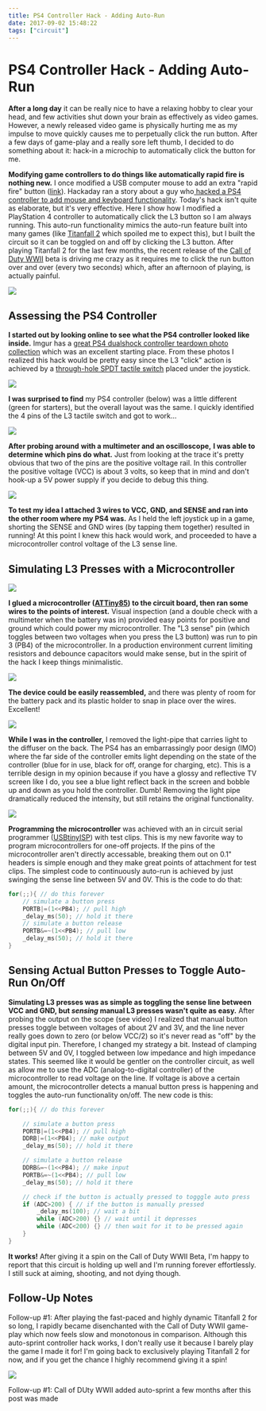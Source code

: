 ```yaml
---
title: PS4 Controller Hack - Adding Auto-Run
date: 2017-09-02 15:48:22
tags: ["circuit"]
---
```


# PS4 Controller Hack - Adding Auto-Run

**After a long day** it can be really nice to have a relaxing hobby to clear your head, and few activities shut down your brain as effectively as video games. However, a newly released video game is physically hurting me as my impulse to move quickly causes me to perpetually click the run button. After a few days of game-play and a really sore left thumb, I decided to do something about it: hack-in a microchip to automatically click the button for me.

**Modifying game controllers to do things like automatically rapid fire is nothing new.** I once modified a USB computer mouse to add an extra "rapid fire" button ([link](https://www.swharden.com/wp/2010-12-28-full-auto-rapidfire-mouse-modification/)). Hackaday ran a story about a guy who[ hacked a PS4 controller to add mouse and keyboard functionality](https://hackaday.com/2013/12/12/modifying-a-ps4-dualshock4-controller-to-use-a-mouse-and-keyboard/). Today's hack isn't quite as elaborate, but it's very effective. Here I show how I modified a PlayStation 4 controller to automatically click the L3 button so I am always running. This auto-run functionality mimics the auto-run feature built into many games (like [Titanfall 2](https://www.youtube.com/watch?v=EXwdWuSuiYA) which spoiled me to expect this), but I built the circuit so it can be toggled on and off by clicking the L3 button. After playing Titanfall 2 for the last few months, the recent release of the [Call of Duty WWII](https://www.youtube.com/watch?v=D4Q_XYVescc) beta is driving me crazy as it requires me to click the run button over and over (every two seconds) which, after an afternoon of playing, is actually painful.

![](https://www.youtube.com/embed/v-164sv21Tw)

## Assessing the PS4 Controller

**I started out by looking online to see what the PS4 controller looked like inside.** Imgur has a [great PS4 dualshock controller teardown photo collection](http://imgur.com/a/ytRW5) which was an excellent starting place. From these photos I realized this hack would be pretty easy since the L3 "click" action is achieved by a [through-hole SPDT tactile switch](https://learn.sparkfun.com/tutorials/switch-basics) placed under the joystick.

<div class="text-center">

[![](teardown_thumb.jpg)](teardown.jpg)

</div>

**I was surprised to find** my PS4 controller (below) was a little different (green for starters), but the overall layout was the same. I quickly identified the 4 pins of the L3 tactile switch and got to work...

<div class="text-center img-border">

[![](069_thumb.jpg)](069.jpg)

</div>

**After probing around** **with a multimeter and an oscilloscope,** **I was able to determine which pins do what.** Just from looking at the trace it's pretty obvious that two of the pins are the positive voltage rail. In this controller the positive voltage (VCC) is about 3 volts, so keep that in mind and don't hook-up a 5V power supply if you decide to debug this thing.

<div class="text-center img-border">

[![](095_thumb.jpg)](095.jpg)

</div>

**To test my idea I attached 3 wires to VCC, GND, and SENSE and ran into the other room where my PS4 was.** As I held the left joystick up in a game, shorting the SENSE and GND wires (by tapping them together) resulted in running! At this point I knew this hack would work, and proceeded to have a microcontroller control voltage of the L3 sense line.

## Simulating L3 Presses with a Microcontroller

<div class="text-center img-border">

[![](145_thumb.jpg)](145.jpg)

</div>

**I glued a microcontroller ([ATTiny85](http://www.atmel.com/images/atmel-2586-avr-8-bit-microcontroller-attiny25-attiny45-attiny85_datasheet.pdf)) to the circuit board, then ran some wires to the points of interest.** Visual inspection (and a double check with a multimeter when the battery was in) provided easy points for positive and ground which could power my microcontroller. The "L3 sense" pin (which toggles between two voltages when you press the L3 button) was run to pin 3 (PB4) of the microcontroller. In a production environment current limiting resistors and debounce capacitors would make sense, but in the spirit of the hack I keep things minimalistic.

<div class="text-center img-border">

[![](158_thumb.jpg)](158.jpg)

</div>

**The device could be easily reassembled,** and there was plenty of room for the battery pack and its plastic holder to snap in place over the wires. Excellent!

<div class="text-center img-border">

[![](161_thumb.jpg)](161.jpg)

</div>

**While I was in the controller,** I removed the light-pipe that carries light to the diffuser on the back. The PS4 has an embarrassingly poor design (IMO) where the far side of the controller emits light depending on the state of the controller (blue for in use, black for off, orange for charging, etc). This is a terrible design in my opinion because if you have a glossy and reflective TV screen like I do, you see a blue light reflect back in the screen and bobble up and down as you hold the controller. Dumb! Removing the light pipe dramatically reduced the intensity, but still retains the original functionality.

<div class="text-center img-border">

[![](166_thumb.jpg)](166.jpg)

</div>

**Programming the microcontroller** was achieved with an in circuit serial programmer ([USBtinyISP](https://www.ebay.com/sch/i.html?&_nkw=USBtinyISP)) with test clips. This is my new favorite way to program microcontrollers for one-off projects. If the pins of the microcontroller aren't directly accessable, breaking them out on 0.1" headers is simple enough and they make great points of attachment for test clips. The simplest code to continuously auto-run is achieved by just swinging the sense line between 5V and 0V. This is the code to do that:

```c
for(;;){ // do this forever
    // simulate a button press
    PORTB|=(1<<PB4); // pull high
    _delay_ms(50); // hold it there
    // simulate a button release
    PORTB&=~(1<<PB4); // pull low
    _delay_ms(50); // hold it there
}

```

## Sensing Actual Button Presses to Toggle Auto-Run On/Off

**Simulating L3 presses was as simple as toggling the sense line between VCC and GND, but _sensing_ manual L3 presses wasn't quite as easy.** After probing the output on the scope (see video) I realized that manual button presses toggle between voltages of about 2V and 3V, and the line never really goes down to zero (or below VCC/2) so it's never read as "off" by the digital input pin. Therefore, I changed my strategy a bit. Instead of clamping between 5V and 0V, I toggled between low impedance and high impedance states. This seemed like it would be gentler on the controller circuit, as well as allow me to use the ADC (analog-to-digital controller) of the microcontroller to read voltage on the line. If voltage is above a certain amount, the microcontroller detects a manual button press is happening and toggles the auto-run functionality on/off. The new code is this:

```c
for(;;){ // do this forever

    // simulate a button press
    PORTB|=(1<<PB4); // pull high
    DDRB|=(1<<PB4); // make output
    _delay_ms(50); // hold it there

    // simulate a button release
    DDRB&=~(1<<PB4); // make input
    PORTB&=~(1<<PB4); // pull low
    _delay_ms(50); // hold it there

    // check if the button is actually pressed to togggle auto press
    if (ADC>200) { // if the button is manually pressed
        _delay_ms(100); // wait a bit
        while (ADC>200) {} // wait until it depresses
        while (ADC<200) {} // then wait for it to be pressed again
    }
}
```

**It works!** After giving it a spin on the Call of Duty WWII Beta, I'm happy to report that this circuit is holding up well and I'm running forever effortlessly. I still suck at aiming, shooting, and not dying though.

## Follow-Up Notes

Follow-up #1: After playing the fast-paced and highly dynamic Titanfall 2 for so long, I rapidly became disenchanted with the Call of Duty WWII game-play which now feels slow and monotonous in comparison. Although this auto-sprint controller hack works, I don't really use it because I barely play the game I made it for! I'm going back to exclusively playing Titanfall 2 for now, and if you get the chance I highly recommend giving it a spin!

![](https://www.youtube.com/embed/ktw2k3m7Qko)

Follow-up #1: Call of DUty WWII added auto-sprint a few months after this post was made